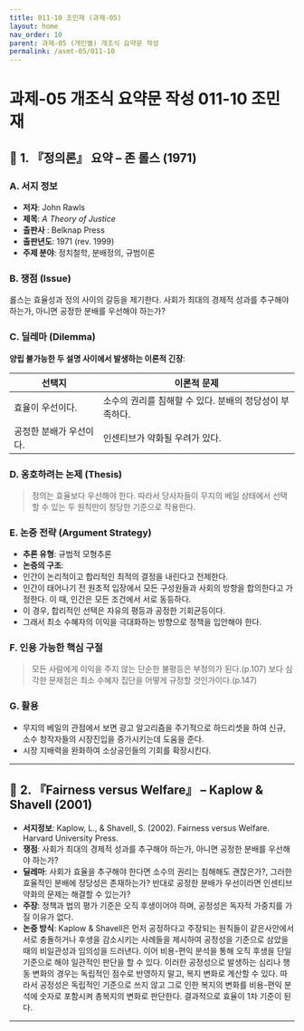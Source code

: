 ```yaml
---
title: 011-10 조민재 (과제-05)
layout: home
nav_order: 10
parent: 과제-05 (개인별) 개조식 요약문 작성
permalink: /asmt-05/011-10
---
```


# 과제-05 개조식 요약문 작성 011-10 조민재 

## 📘 1. 『정의론』 요약 – 존 롤스 (1971)

### A. 서지 정보
- **저자**: John Rawls  
- **제목**: *A Theory of Justice*
- **출판사** : Belknap Press
- **출판년도**: 1971 (rev. 1999)  
- **주제 분야**: 정치철학, 분배정의, 규범이론

### B. 쟁점 (Issue)  

롤스는 효율성과 정의 사이의 갈등을 제기한다. 사회가 최대의 경제적 성과를 추구해야 하는가, 아니면 공정한 분배를 우선해야 하는가?

### C. 딜레마 (Dilemma)  
**양립 불가능한 두 설명 사이에서 발생하는 이론적 긴장**:

| 선택지           | 이론적 문제                           |
| ------------- | -------------------------------- |
| 효율이 우선이다.     | 소수의 권리를 침해할 수 있다. 분배의 정당성이 부족하다. |
| 공정한 분배가 우선이다. | 인센티브가 약화될 우려가 있다.                |

### D. 옹호하려는 논제 (Thesis)  
> 정의는 효율보다 우선해야 한다. 따라서 당사자들이 무지의 베일 상태에서 선택할 수 있는 두 원칙만이 정당한 기준으로 작용한다.

### E. 논증 전략 (Argument Strategy)  
- **추론 유형**: 규범적 모형추론
- **논증의 구조**:
- 인간이 논리적이고 합리적인 최적의 결정을 내린다고 전제한다.
- 인간이 태어나기 전 원초적 입장에서 모든 구성원들과 사회의 방향을 합의한다고 가정한다. 이 때, 인간은 모든 조건에서 서로 동등하다.
- 이 경우, 합리적인 선택은 자유의 평등과 공정한 기회균등이다.
- 그래서 최소 수혜자의 이익을 극대화하는 방향으로 정책을 입안해야 한다.

### F. 인용 가능한 핵심 구절
> 모든 사람에게 이익을 주지 않는 단순한 불평등은 부정의가 된다.(p.107)
> 보다 심각한 문제점은 최소 수혜자 집단을 어떻게 규정할 것인가이다.(p.147)

### G. 활용
- 무지의 베일의 관점에서 보면 광고 알고리즘을 주기적으로 하드리셋을 하여 신규, 소수 창작자들의 시장진입을 증가시키는데 도움을 준다.
- 시장 지배력을 완화하여 소상공인들의 기회를 확장시킨다.

---

## 📘 2. 『Fairness versus Welfare』 – Kaplow & Shavell (2001)

- **서지정보**: Kaplow, L., & Shavell, S. (2002). Fairness versus Welfare. Harvard University Press.
- **쟁점**: 사회가 최대의 경제적 성과를 추구해야 하는가, 아니면 공정한 분배를 우선해야 하는가?
- **딜레마**: 사회가 효율을 추구해야 한다면 소수의 권리는 침해해도 괜찮은가?, 그러한 효율적인 분배에 정당성은 존재하는가? 반대로 공정한 분배가 우선이라면 인센티브 약화의 문제는 해결할 수 있는가?
- **주장**: 정책과 법의 평가 기준은 오직 후생이어야 하며, 공정성은 독자적 가중치를 가질 이유가 없다. 
- **논증 방식**: Kaplow & Shavell은 먼저 공정하다고 주장되는 원칙들이 같은사안에서 서로 충돌하거나 후생을 감소시키는 사례들을 제시하여 공정성을 기준으로 삼았을 때의 비일관성과 임의성을 드러낸다. 이어 비용-편익 분석을 통해 오직 후생을 단일 기준으로 해야 일관적인 판단을 할 수 있다. 이러한 공정성으로 발생하는 심리나 행동 변화의 경우는 독립적인 점수로 반영하지 말고, 복지 변화로 계산할 수 있다. 따라서 공정성은 독립적인 기준으로 쓰지 않고 그로 인한 복지의 변화를 비용-편익 분석에 숫자로 포함시켜 총복지의 변화로 판단한다. 결과적으로 효율이 1차 기준이 된다.
---

